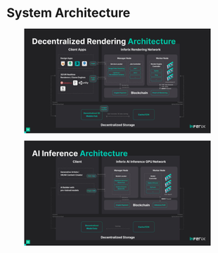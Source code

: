 # System Architecture

<figure><img src="../.gitbook/assets/Page08.jpg" alt=""><figcaption></figcaption></figure>

<figure><img src="../.gitbook/assets/Page09.jpg" alt=""><figcaption></figcaption></figure>

